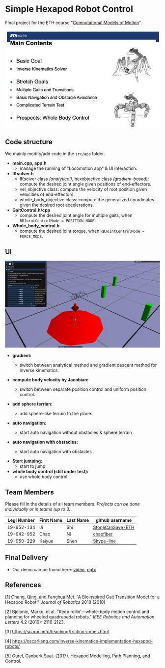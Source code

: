 # **Simple Hexapod Robot Control**

Final project for the ETH course "[Computational Models of Motion](http://crl.ethz.ch/teaching/computational-motion-20/)".

![Main_contents](data/pic/Main_contents.png)

## Code structure

We mainly modify/add code in the `src/app` folder.

- **main.cpp, app.h** 
  - manage the running of "Locomotion app" & UI interaction.
- **IKsolver.h** 
  - IKsolver class *(analytical)*, hexobjective class *(gradient-based)*: compute the desired joint angle given positions of end-effectors.
  - vel_objective class: compute the velocity of root position given velocities of end-effectors. 
  - whole_body_objective class: compute the generalized coordinates given the desired root accelerations.
- **GaitControl.h/cpp** 
  - compute the desired joint angle for multiple gaits, when `RBJointControlMode = POSITION_MODE`.
- **Whole_body_control.h** 
  - compute the desired joint torque, when `RBJointControlMode = FORCE_MODE`.

## UI

![UI](data/pic/UI.png)

- **gradient:** 
  - switch between analytical method and gradient descent method for inverse kinematics.
- **compute body velocity by Jacobian:** 
  - switch between separate position control and uniform position control.
- **add sphere terrian:** 
  - add sphere-like terrain to the plane.

- **auto navigation:**
  - start auto navigation without obstacles & sphere terrain
- **auto navigation with obstacles:**
  - start auto navigation with obstacles

+ **Start jumping:**
  + start to jump
+ **whole body control (still under test):**
  + use whole body control

## Team Members

Please fill in the details of all team members. *Projects can be done individually or in teams (up to 3).*

| Legi Number | First Name | Last Name | github username                                         |
| ----------- | ---------- | --------- | ------------------------------------------------------- |
| 19-952-134  | Ji         | Shi       | [StoneCanSave-ETH](https://github.com/StoneCanSave-ETH) |
| 19-942-952  | Chao       | Ni        | [chaofiber](https://github.com/chaofiber)               |
| 19-950-229  | Kaiyue     | Shen      | [Skype-line](https://github.com/Skype-line)             |

## Final Delivery

- Our demo can be found here: [video](https://www.youtube.com/watch?v=EAShGZtsAMU&feature=youtu.be), [pptx](https://drive.google.com/file/d/1l1LPkwSD02C7TGUA06PApu1C4UaYlfRs/view?usp=sharing)

## References

[1] Chang, Qing, and Fanghua Mei. "A Bioinspired Gait Transition Model for a Hexapod Robot." *Journal of Robotics* 2018 (2018)

[2] Bjelonic, Marko, et al. "Keep rollin’—whole-body motion control and planning for wheeled quadrupedal robots." *IEEE Robotics and Automation Letters* 4.2 (2019): 2116-2123.

[3] https://scaron.info/teaching/friction-cones.html

[4] https://oscarliang.com/inverse-kinematics-implementation-hexapod-robots/

[5] Gurel, Canberk Suat. (2017). Hexapod Modelling, Path Planning, and Control. 


